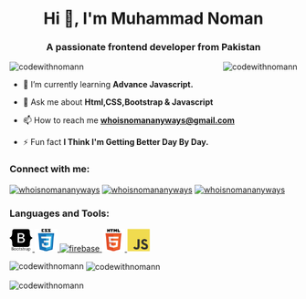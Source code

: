 <h1 align="center">Hi 👋, I'm Muhammad Noman</h1>
<h3 align="center">A passionate frontend developer from Pakistan</h3>
<img align="right" src="https://cdn.dribbble.com/users/1162077/screenshots/3848914/programmer.gif" alt="codewithnomann" />

<p align="left"> <img src="https://komarev.com/ghpvc/?username=codewithnomann&label=Profile%20views&color=0e75b6&style=flat" alt="codewithnomann" width="150px" /> </p>

- 🌱 I’m currently learning **Advance Javascript.**

- 💬 Ask me about **Html,CSS,Bootstrap & Javascript**

- 📫 How to reach me **whoisnomananyways@gmail.com**

- ⚡ Fun fact **I Think I'm Getting Better Day By Day.**

<h3 align="left">Connect with me:</h3>
<p align="left">
<a href="https://fb.com/whoisnomananyways" target="blank"><img align="center" src="https://raw.githubusercontent.com/rahuldkjain/github-profile-readme-generator/master/src/images/icons/Social/facebook.svg" alt="whoisnomananyways" height="30" width="40" /></a>
<a href="https://instagram.com/whoisnomananyways" target="blank"><img align="center" src="https://raw.githubusercontent.com/rahuldkjain/github-profile-readme-generator/master/src/images/icons/Social/instagram.svg" alt="whoisnomananyways" height="30" width="40" /></a>
<a href="https://www.youtube.com/c/whoisnomananyways" target="blank"><img align="center" src="https://raw.githubusercontent.com/rahuldkjain/github-profile-readme-generator/master/src/images/icons/Social/youtube.svg" alt="whoisnomananyways" height="30" width="40" /></a>
</p>

<h3 align="left">Languages and Tools:</h3>
<p align="left"> <a href="https://getbootstrap.com" target="_blank" rel="noreferrer"> <img src="https://raw.githubusercontent.com/devicons/devicon/master/icons/bootstrap/bootstrap-plain-wordmark.svg" alt="bootstrap" width="40" height="40"/> </a> <a href="https://www.w3schools.com/css/" target="_blank" rel="noreferrer"> <img src="https://raw.githubusercontent.com/devicons/devicon/master/icons/css3/css3-original-wordmark.svg" alt="css3" width="40" height="40"/> </a> <a href="https://firebase.google.com/" target="_blank" rel="noreferrer"> <img src="https://www.vectorlogo.zone/logos/firebase/firebase-icon.svg" alt="firebase" width="40" height="40"/> </a> <a href="https://www.w3.org/html/" target="_blank" rel="noreferrer"> <img src="https://raw.githubusercontent.com/devicons/devicon/master/icons/html5/html5-original-wordmark.svg" alt="html5" width="40" height="40"/> </a> <a href="https://developer.mozilla.org/en-US/docs/Web/JavaScript" target="_blank" rel="noreferrer"> <img src="https://raw.githubusercontent.com/devicons/devicon/master/icons/javascript/javascript-original.svg" alt="javascript" width="40" height="40"/> </a> </p>

<p><img align="left" src="https://github-readme-stats.vercel.app/api/top-langs?username=codewithnomann&show_icons=true&locale=en&layout=compact" alt="codewithnomann" /></p>

<p>&nbsp;<img align="center" src="https://github-readme-stats.vercel.app/api?username=codewithnomann&show_icons=true&locale=en" alt="codewithnomann" /></p>

<p><img align="center" src="https://github-readme-streak-stats.herokuapp.com/?user=codewithnomann&" alt="codewithnomann" /></p>

